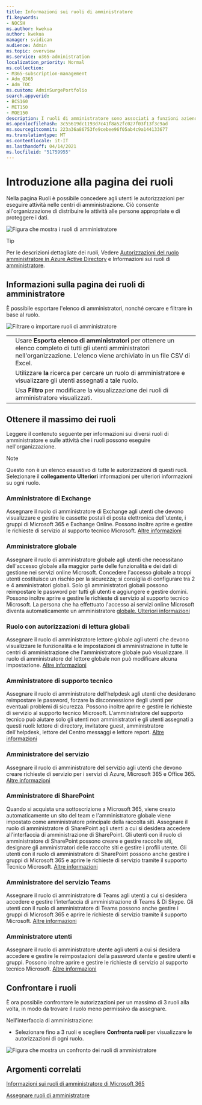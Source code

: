 ```yaml
---
title: Informazioni sui ruoli di amministratore
f1.keywords:
- NOCSH
ms.author: kwekua
author: kwekua
manager: svidican
audience: Admin
ms.topic: overview
ms.service: o365-administration
localization_priority: Normal
ms.collection:
- M365-subscription-management
- Adm_O365
- Adm_TOC
ms.custom: AdminSurgePortfolio
search.appverid:
- BCS160
- MET150
- MOE150
description: I ruoli di amministratore sono associati a funzioni aziendali e forniscono le autorizzazioni per eseguire determinate attività nell'interfaccia di amministrazione. Ad esempio, l'amministratore del servizio apre ticket di supporto presso Microsoft.
ms.openlocfilehash: 3c55619dc1193d7c41f8a52fc027f03f13f3c9ad
ms.sourcegitcommit: 223a36a86753fe9cebee96f05ab4c9a144133677
ms.translationtype: MT
ms.contentlocale: it-IT
ms.lasthandoff: 04/14/2021
ms.locfileid: "51759955"
---
```

# <a name="get-started-with-the-roles-page"></a>Introduzione alla pagina dei ruoli

Nella pagina Ruoli è possibile concedere agli utenti le autorizzazioni per eseguire attività nelle centri di amministrazione. Ciò consente all'organizzazione di distribuire le attività alle persone appropriate e di proteggere i dati.

![Figura che mostra i ruoli di amministratore](../../media/roles-main-page.png)

> [!TIP]
> Per le descrizioni dettagliate dei ruoli, Vedere [Autorizzazioni del ruolo amministratore in Azure Active Directory](/azure/active-directory/users-groups-roles/directory-assign-admin-roles#available-roles) e Informazioni sui ruoli di [amministratore](/microsoft-365/admin/add-users/about-admin-roles).

## <a name="about-the-admin-roles-page"></a>Informazioni sulla pagina dei ruoli di amministratore

È possibile esportare l'elenco di amministratori, nonché cercare e filtrare in base al ruolo.

![Filtrare o importare ruoli di amministratore](../../media/admin-role-page-options.png)

|||
|:-----|:-----|
|  <br/> |Usare **Esporta elenco di amministratori** per ottenere un elenco completo di tutti gli utenti amministratori nell'organizzazione. L'elenco viene archiviato in un file CSV di Excel.   <br/> |
|  <br/> |Utilizzare **la** ricerca per cercare un ruolo di amministratore e visualizzare gli utenti assegnati a tale ruolo.   <br/> |
|  <br/> |Usa **Filtro** per modificare la visualizzazione dei ruoli di amministratore visualizzati.   <br/> |

## <a name="get-the-most-out-of-the-roles"></a>Ottenere il massimo dei ruoli

Leggere il contenuto seguente per informazioni sui diversi ruoli di amministratore e sulle attività che i ruoli possono eseguire nell'organizzazione.

> [!NOTE]
Questo non è un elenco esaustivo di tutte le autorizzazioni di questi ruoli. Selezionare il **collegamento Ulteriori** informazioni per ulteriori informazioni su ogni ruolo.

### <a name="exchange-admin"></a>Amministratore di Exchange

Assegnare il ruolo di amministratore di Exchange agli utenti che devono visualizzare e gestire le cassette postali di posta elettronica dell'utente, i gruppi di Microsoft 365 e Exchange Online. Possono inoltre aprire e gestire le richieste di servizio al supporto tecnico Microsoft. [Altre informazioni](/microsoft-365/admin/add-users/about-exchange-online-admin-role)

### <a name="global-admin"></a>Amministratore globale

Assegnare il ruolo di amministratore globale agli utenti che necessitano dell'accesso globale alla maggior parte delle funzionalità e dei dati di gestione nei servizi online Microsoft. Concedere l'accesso globale a troppi utenti costituisce un rischio per la sicurezza; si consiglia di configurare tra 2 e 4 amministratori globali. Solo gli amministratori globali possono reimpostare le password per tutti gli utenti e aggiungere e gestire domini. Possono inoltre aprire e gestire le richieste di servizio al supporto tecnico Microsoft. La persona che ha effettuato l'accesso ai servizi online Microsoft diventa automaticamente un amministratore [globale. Ulteriori informazioni](/microsoft-365/admin/add-users/about-admin-roles#roles-available-in-the-microsoft-365-admin-center)

### <a name="global-reader"></a>Ruolo con autorizzazioni di lettura globali

Assegnare il ruolo di amministratore lettore globale agli utenti che devono visualizzare le funzionalità e le impostazioni di amministrazione in tutte le centri di amministrazione che l'amministratore globale può visualizzare. Il ruolo di amministratore del lettore globale non può modificare alcuna impostazione. [Altre informazioni](/microsoft-365/admin/add-users/about-admin-roles#roles-available-in-the-microsoft-365-admin-center)

### <a name="helpdesk-admin"></a>Amministratore di supporto tecnico

Assegnare il ruolo di amministratore dell'helpdesk agli utenti che desiderano reimpostare le password, forzare la disconnessione degli utenti per eventuali problemi di sicurezza. Possono inoltre aprire e gestire le richieste di servizio al supporto tecnico Microsoft. L'amministratore del supporto tecnico può aiutare solo gli utenti non amministratori e gli utenti assegnati a questi ruoli: lettore di directory, invitatore guest, amministratore dell'helpdesk, lettore del Centro messaggi e lettore report. [Altre informazioni](/microsoft-365/admin/add-users/about-admin-roles#roles-available-in-the-microsoft-365-admin-center)

### <a name="service-admin"></a>Amministratore del servizio

Assegnare il ruolo di amministratore del servizio agli utenti che devono creare richieste di servizio per i servizi di Azure, Microsoft 365 e Office 365. [Altre informazioni](/microsoft-365/admin/add-users/about-admin-roles#roles-available-in-the-microsoft-365-admin-center)

### <a name="sharepoint-admin"></a>Amministratore di SharePoint

Quando si acquista una sottoscrizione a Microsoft 365, viene creato automaticamente un sito del team e l'amministratore globale viene impostato come amministratore principale della raccolta siti. Assegnare il ruolo di amministratore di SharePoint agli utenti a cui si desidera accedere all'interfaccia di amministrazione di SharePoint. Gli utenti con il ruolo di amministratore di SharePoint possono creare e gestire raccolte siti, designare gli amministratori delle raccolte siti e gestire i profili utente. Gli utenti con il ruolo di amministratore di SharePoint possono anche gestire i gruppi di Microsoft 365 e aprire le richieste di servizio tramite il supporto Tecnico Microsoft. [Altre informazioni](/sharepoint/sharepoint-admin-role)

### <a name="teams-service-admin"></a>Amministratore del servizio Teams

Assegnare il ruolo di amministratore di Teams agli utenti a cui si desidera accedere e gestire l'interfaccia di amministrazione di Teams & Di Skype. Gli utenti con il ruolo di amministratore di Teams possono anche gestire i gruppi di Microsoft 365 e aprire le richieste di servizio tramite il supporto Microsoft. [Altre informazioni](/MicrosoftTeams/using-admin-roles)

### <a name="user-admin"></a>Amministratore utenti

Assegnare il ruolo di amministratore utente agli utenti a cui si desidera accedere e gestire le reimpostazioni della password utente e gestire utenti e gruppi. Possono inoltre aprire e gestire le richieste di servizio al supporto tecnico Microsoft. [Altre informazioni](/microsoft-365/admin/add-users/about-admin-roles#roles-available-in-the-microsoft-365-admin-center)

## <a name="compare-roles"></a>Confrontare i ruoli

È ora possibile confrontare le autorizzazioni per un massimo di 3 ruoli alla volta, in modo da trovare il ruolo meno permissivo da assegnare.

Nell'interfaccia di amministrazione:

- Selezionare fino a 3 ruoli e scegliere **Confronta ruoli** per visualizzare le autorizzazioni di ogni ruolo.

![Figura che mostra un confronto dei ruoli di amministratore](../../media/compare-roles-list.png)

## <a name="related-topics"></a>Argomenti correlati

[Informazioni sui ruoli di amministratore di Microsoft 365](about-admin-roles.md)

[Assegnare ruoli di amministratore](assign-admin-roles.md)